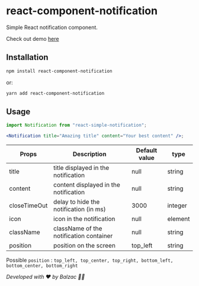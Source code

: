 # react-component-notification

Simple React notification component.

Check out demo <a href="https://www.balzac.dev/reactComponentNotification/">here</a>

## Installation

```bash
npm install react-component-notification
```

or:

```bash
yarn add react-component-notification
```

## Usage

```jsx static
import Notification from "react-simple-notification";

<Notification title="Amazing title" content="Your best content" />;
```

| Props        | Description                             | Default value | type    |
| ------------ | --------------------------------------- | ------------- | ------- |
| title        | title displayed in the notification     | null          | string  |
| content      | content displayed in the notification   | null          | string  |
| closeTimeOut | delay to hide the notification (in ms)  | 3000          | integer |
| icon         | icon in the notification                | null          | element |
| className    | className of the notification container | null          | string  |
| position     | position on the screen                  | top_left      | string  |

Possible `position` : `top_left, top_center, top_right, bottom_left, bottom_center, bottom_right`

_Developed with ♥️ by Balzac 🥷🏻_
